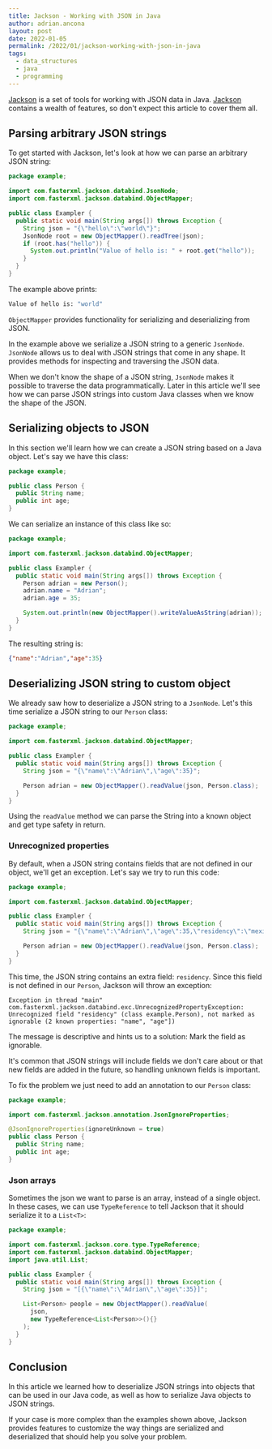```yaml
---
title: Jackson - Working with JSON in Java
author: adrian.ancona
layout: post
date: 2022-01-05
permalink: /2022/01/jackson-working-with-json-in-java
tags:
  - data_structures
  - java
  - programming
---
```


[Jackson](https://github.com/FasterXML/jackson) is a set of tools for working with JSON data in Java. [Jackson](https://github.com/FasterXML/jackson) contains a wealth of features, so don't expect this article to cover them all.

## Parsing arbitrary JSON strings

To get started with Jackson, let's look at how we can parse an arbitrary JSON string:

```java
package example;

import com.fasterxml.jackson.databind.JsonNode;
import com.fasterxml.jackson.databind.ObjectMapper;

public class Exampler {
  public static void main(String args[]) throws Exception {
    String json = "{\"hello\":\"world\"}";
    JsonNode root = new ObjectMapper().readTree(json);
    if (root.has("hello")) {
      System.out.println("Value of hello is: " + root.get("hello"));
    }
  }
}
```

The example above prints:

```bash
Value of hello is: "world"
```

<!--more-->

`ObjectMapper` provides functionality for serializing and deserializing from JSON.

In the example above we serialize a JSON string to a generic `JsonNode`. `JsonNode` allows us to deal with JSON strings that come in any shape. It provides methods for inspecting and traversing the JSON data.

When we don't know the shape of a JSON string, `JsonNode` makes it possible to traverse the data programmatically. Later in this article we'll see how we can parse JSON strings into custom Java classes when we know the shape of the JSON.

## Serializing objects to JSON

In this section we'll learn how we can create a JSON string based on a Java object. Let's say we have this class:

```java
package example;

public class Person {
  public String name;
  public int age;
}
```

We can serialize an instance of this class like so:

```java
package example;

import com.fasterxml.jackson.databind.ObjectMapper;

public class Exampler {
  public static void main(String args[]) throws Exception {
    Person adrian = new Person();
    adrian.name = "Adrian";
    adrian.age = 35;

    System.out.println(new ObjectMapper().writeValueAsString(adrian));
  }
}
```

The resulting string is:

```json
{"name":"Adrian","age":35}
```

## Deserializing JSON string to custom object

We already saw how to deserialize a JSON string to a `JsonNode`. Let's this time serialize a JSON string to our `Person` class:

```java
package example;

import com.fasterxml.jackson.databind.ObjectMapper;

public class Exampler {
  public static void main(String args[]) throws Exception {
    String json = "{\"name\":\"Adrian\",\"age\":35}";

    Person adrian = new ObjectMapper().readValue(json, Person.class);
  }
}
```

Using the `readValue` method we can parse the String into a known object and get type safety in return.

### Unrecognized properties

By default, when a JSON string contains fields that are not defined in our object, we'll get an exception. Let's say we try to run this code:

```java
package example;

import com.fasterxml.jackson.databind.ObjectMapper;

public class Exampler {
  public static void main(String args[]) throws Exception {
    String json = "{\"name\":\"Adrian\",\"age\":35,\"residency\":\"mexico\"}";

    Person adrian = new ObjectMapper().readValue(json, Person.class);
  }
}
```

This time, the JSON string contains an extra field: `residency`. Since this field is not defined in our `Person`, Jackson will throw an exception:

```
Exception in thread "main" com.fasterxml.jackson.databind.exc.UnrecognizedPropertyException: Unrecognized field "residency" (class example.Person), not marked as ignorable (2 known properties: "name", "age"])
```

The message is descriptive and hints us to a solution: Mark the field as ignorable.

It's common that JSON strings will include fields we don't care about or that new fields are added in the future, so handling unknown fields is important.

To fix the problem we just need to add an annotation to our `Person` class:

```java
package example;

import com.fasterxml.jackson.annotation.JsonIgnoreProperties;

@JsonIgnoreProperties(ignoreUnknown = true)
public class Person {
  public String name;
  public int age;
}
```

### Json arrays

Sometimes the json we want to parse is an array, instead of a single object. In these cases, we can use `TypeReference` to tell Jackson that it should serialize it to a `List<T>`:

```java
package example;

import com.fasterxml.jackson.core.type.TypeReference;
import com.fasterxml.jackson.databind.ObjectMapper;
import java.util.List;

public class Exampler {
  public static void main(String args[]) throws Exception {
    String json = "[{\"name\":\"Adrian\",\"age\":35}]";

    List<Person> people = new ObjectMapper().readValue(
      json,
      new TypeReference<List<Person>>(){}
    );
  }
}
```

## Conclusion

In this article we learned how to deserialize JSON strings into objects that can be used in our Java code, as well as how to serialize Java objects to JSON strings.

If your case is more complex than the examples shown above, Jackson provides features to customize the way things are serialized and deserialized that should help you solve your problem.
